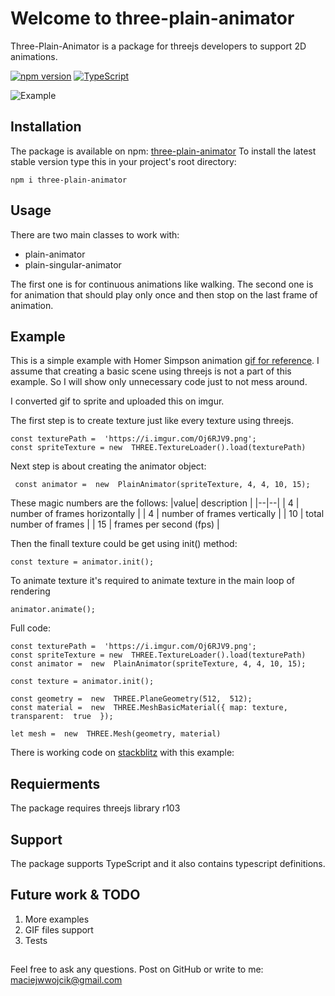 # Welcome to three-plain-animator

Three-Plain-Animator is a package for threejs developers to support 2D animations.

[![npm version](https://badge.fury.io/js/three-plain-animator.svg)](https://badge.fury.io/js/three-plain-animator)
[![TypeScript](https://badges.frapsoft.com/typescript/code/typescript.svg?v=101)](https://github.com/ellerbrock/typescript-badges/)

![Example](https://media.giphy.com/media/U4SiHrxyAzYqmJ65Ly/giphy.gif)

## Installation

The package is available on npm: [three-plain-animator](https://www.npmjs.com/package/three-plain-animator)
To install the latest stable version type this in your project's root directory:

    npm i three-plain-animator

## Usage
There are two main classes to work with: 

 - plain-animator
 - plain-singular-animator
 
 The first one is for continuous animations like walking. The second one is for animation that should play only once and then stop on the last frame of animation. 

## Example

This is a simple example with Homer Simpson animation [gif for reference](https://ui-ex.com/images/transparent-gifs-simpson-2.gif).
I assume that creating a basic scene using threejs is not a part of this example. So I will show only unnecessary code just to not mess around.

I converted gif to sprite and uploaded this on imgur. 

The first step is to create texture just like every texture using threejs.

    const texturePath =  'https://i.imgur.com/Oj6RJV9.png';
    const spriteTexture = new  THREE.TextureLoader().load(texturePath)

   
Next step is about creating the animator object:

     const animator =  new  PlainAnimator(spriteTexture, 4, 4, 10, 15);
These magic numbers are the follows:
|value| description |
|--|--|
| 4 | number of frames horizontally |
| 4 | number of frames vertically |
| 10 | total number of frames |
| 15 | frames per second (fps) |

Then the finall texture could be get using init() method:

    const texture = animator.init();
    
To animate texture it's required to animate texture in the main loop of rendering

    animator.animate();



Full code:

    const texturePath =  'https://i.imgur.com/Oj6RJV9.png';
    const spriteTexture = new  THREE.TextureLoader().load(texturePath)
    const animator =  new  PlainAnimator(spriteTexture, 4, 4, 10, 15);

	const texture = animator.init();    

    const geometry =  new  THREE.PlaneGeometry(512,  512);
    const material =  new  THREE.MeshBasicMaterial({ map: texture, transparent:  true  });
    
    let mesh =  new  THREE.Mesh(geometry, material)

There is working code on  [stackblitz](https://stackblitz.com/edit/plain-animations) with this example: 


## Requierments

The package requires threejs library r103

## Support
The package supports TypeScript and it also contains typescript definitions. 

## Future work & TODO

 1. More examples
 2. GIF files support
 3. Tests


##  
Feel free to ask any questions. Post on GitHub or write to me: maciejwwojcik@gmail.com
